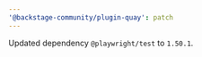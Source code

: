 ```yaml
---
'@backstage-community/plugin-quay': patch
---
```


Updated dependency `@playwright/test` to `1.50.1`.
